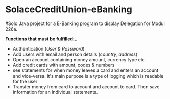 # SolaceCreditUnion-eBanking
#Solo Java project for a E-Banking program to display Delegation for Modul 226a.

__Functions that must be fulfilled:___

- Authentication (_User & Password_)
- Add users with email and person details (_country, address_)
- Open an account containing money amount, currency type etc.
- Add credit cards with amount, codes & numbers
- see statements for when money leaves a card and enters an account and vice-versa. It's main purpose is a type of logging which is readable for the user
- Transfer money from card to account and account to card. Then save information for an individual statements.

